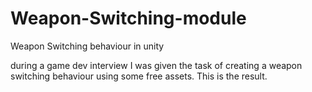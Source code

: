 # Weapon-Switching-module
Weapon Switching behaviour in unity

during a game dev interview I was given the task of creating a weapon switching behaviour using some free assets. This is the result.

